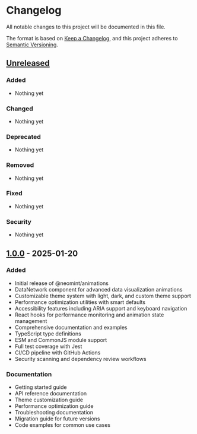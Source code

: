 # Changelog

All notable changes to this project will be documented in this file.

The format is based on [Keep a Changelog](https://keepachangelog.com/en/1.0.0/),
and this project adheres to [Semantic Versioning](https://semver.org/spec/v2.0.0.html).

## [Unreleased]

### Added
- Nothing yet

### Changed
- Nothing yet

### Deprecated
- Nothing yet

### Removed
- Nothing yet

### Fixed
- Nothing yet

### Security
- Nothing yet

## [1.0.0] - 2025-01-20

### Added
- Initial release of @neomint/animations
- DataNetwork component for advanced data visualization animations
- Customizable theme system with light, dark, and custom theme support
- Performance optimization utilities with smart defaults
- Accessibility features including ARIA support and keyboard navigation
- React hooks for performance monitoring and animation state management
- Comprehensive documentation and examples
- TypeScript type definitions
- ESM and CommonJS module support
- Full test coverage with Jest
- CI/CD pipeline with GitHub Actions
- Security scanning and dependency review workflows

### Documentation
- Getting started guide
- API reference documentation
- Theme customization guide
- Performance optimization guide
- Troubleshooting documentation
- Migration guide for future versions
- Code examples for common use cases

[Unreleased]: https://github.com/neomint-research/animations-npm/compare/v1.0.0...HEAD
[1.0.0]: https://github.com/neomint-research/animations-npm/releases/tag/v1.0.0